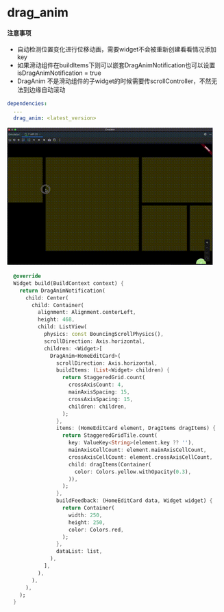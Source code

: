 # drag_anim
#### **注意事项**
- 自动检测位置变化进行位移动画，需要widget不会被重新创建看看情况添加key
- 如果滑动组件在buildItems下则可以嵌套DragAnimNotification也可以设置isDragAnimNotification = true
- DragAnim 不是滑动组件的子widget的时候需要传scrollController，不然无法到边缘自动滚动


```yaml
dependencies:
  ...
  drag_anim: <latest_version>
```

![Staired example][aligned_example]

```dart
  @override
  Widget build(BuildContext context) {
    return DragAnimNotification(
      child: Center(
        child: Container(
          alignment: Alignment.centerLeft,
          height: 468,
          child: ListView(
            physics: const BouncingScrollPhysics(),
            scrollDirection: Axis.horizontal,
            children: <Widget>[
              DragAnim<HomeEditCard>(
                scrollDirection: Axis.horizontal,
                buildItems: (List<Widget> children) {
                  return StaggeredGrid.count(
                    crossAxisCount: 4,
                    mainAxisSpacing: 15,
                    crossAxisSpacing: 15,
                    children: children,
                  );
                },
                items: (HomeEditCard element, DragItems dragItems) {
                  return StaggeredGridTile.count(
                    key: ValueKey<String>(element.key ?? ''),
                    mainAxisCellCount: element.mainAxisCellCount,
                    crossAxisCellCount: element.crossAxisCellCount,
                    child: dragItems(Container(
                      color: Colors.yellow.withOpacity(0.3),
                    )),
                  );
                },
                buildFeedback: (HomeEditCard data, Widget widget) {
                  return Container(
                    width: 250,
                    height: 250,
                    color: Colors.red,
                  );
                },
                dataList: list,
              ),
            ],
          ),
        ),
      ),
    );
  }
```

<!-- Links -->
[aligned_example]: https://raw.githubusercontent.com/qq1023308356/drag_anim/main/docs/images/123.gif